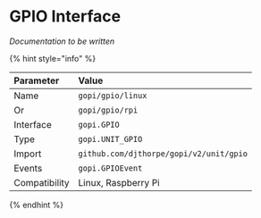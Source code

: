 # GPIO Interface

_Documentation to be written_

{% hint style="info" %}

| Parameter | Value |
| :--- | :--- |
| Name | `gopi/gpio/linux` |
| Or | `gopi/gpio/rpi` |
| Interface | `gopi.GPIO` |
| Type | `gopi.UNIT_GPIO` |
| Import | `github.com/djthorpe/gopi/v2/unit/gpio` |
| Events | `gopi.GPIOEvent` |
| Compatibility | Linux, Raspberry Pi |

{% endhint %}
